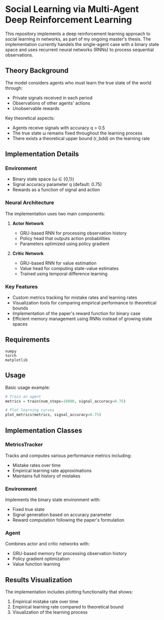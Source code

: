 # Social Learning via Multi-Agent Deep Reinforcement Learning

This repository implements a deep reinforcement learning approach to social learning in networks, as part of my ongoing master's thesis. The implementation currently handels the single-agent case with a binary state space and uses recurrent neural networks (RNNs) to process sequential observations.

## Theory Background

The model considers agents who must learn the true state of the world through:
- Private signals received in each period
- Observations of other agents' actions
- Unobservable rewards

Key theoretical aspects:
- Agents receive signals with accuracy q > 0.5
- The true state ω remains fixed throughout the learning process
- There exists a theoretical upper bound (r_bdd) on the learning rate

## Implementation Details

### Environment
- Binary state space (ω ∈ {0,1})
- Signal accuracy parameter q (default: 0.75)
- Rewards as a function of signal and action

### Neural Architecture
The implementation uses two main components:

1. **Actor Network**
   - GRU-based RNN for processing observation history
   - Policy head that outputs action probabilities
   - Parameters optimized using policy gradient

2. **Critic Network**
   - GRU-based RNN for value estimation
   - Value head for computing state-value estimates
   - Trained using temporal difference learning

### Key Features
- Custom metrics tracking for mistake rates and learning rates
- Visualization tools for comparing empirical performance to theoretical bounds
- Implementation of the paper's reward function for binary case
- Efficient memory management using RNNs instead of growing state spaces

## Requirements

```
numpy
torch
matplotlib
```

## Usage

Basic usage example:

```python
# Train an agent
metrics = train(num_steps=10000, signal_accuracy=0.75)

# Plot learning curves
plot_metrics(metrics, signal_accuracy=0.75)
```

## Implementation Classes

### MetricsTracker
Tracks and computes various performance metrics including:
- Mistake rates over time
- Empirical learning rate approximations
- Maintains full history of mistakes

### Environment
Implements the binary state environment with:
- Fixed true state
- Signal generation based on accuracy parameter
- Reward computation following the paper's formulation

### Agent
Combines actor and critic networks with:
- GRU-based memory for processing observation history
- Policy gradient optimization
- Value function learning

## Results Visualization

The implementation includes plotting functionality that shows:
1. Empirical mistake rate over time
2. Empirical learning rate compared to theoretical bound
3. Visualization of the learning process
